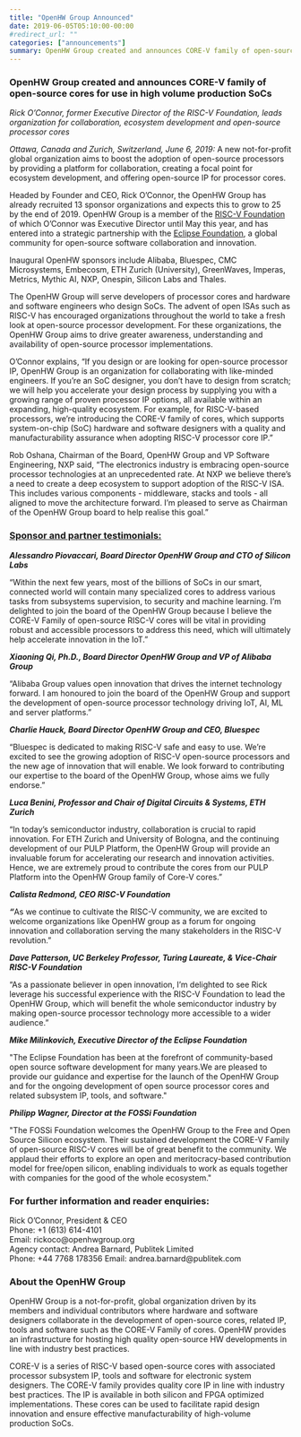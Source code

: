 ```yaml
---
title: "OpenHW Group Announced"
date: 2019-06-05T05:10:00-00:00
#redirect_url: ""
categories: ["announcements"]
summary: OpenHW Group created and announces CORE-V family of open-source cores for use in high volume production SoCs
---
```


<h3>OpenHW Group created and announces CORE-V family of open-source cores for use in high volume production SoCs</h3>

<p><em>Rick O&rsquo;Connor, former Executive Director of the RISC-V Foundation, leads<br />
organization for collaboration, ecosystem development and open-source processor cores</em></p>

<p><em>Ottawa, Canada and Zurich, Switzerland, June 6, 2019: </em>A new not-for-profit global organization aims to boost the adoption of open-source processors by providing a platform for collaboration, creating a focal point for ecosystem development, and offering open-source IP for processor cores.&nbsp;</p>

<p>Headed by Founder and CEO, Rick O&rsquo;Connor, the OpenHW Group has already recruited 13 sponsor organizations and expects this to grow to 25 by the end of 2019. OpenHW Group is a member of the <a href="https://riscv.org/">RISC-V Foundation</a> of which O&rsquo;Connor was Executive Director until May this year, and has entered into a strategic partnership with the <a href="https://www.eclipse.org/org/">Eclipse Foundation</a>, a global community for open-source software collaboration and innovation.</p>

<p>Inaugural OpenHW sponsors include Alibaba, Bluespec, CMC Microsystems, Embecosm, ETH Zurich (University), GreenWaves, Imperas, Metrics, Mythic AI, NXP, Onespin, Silicon Labs and Thales.&nbsp;</p>

<p>The OpenHW Group will serve developers of processor cores and hardware and software engineers who design SoCs. The advent of open ISAs such as RISC-V has encouraged organizations throughout the world to take a fresh look at open-source processor development. For these organizations, the OpenHW Group aims to drive greater awareness, understanding and availability of open-source processor implementations.&nbsp;</p>

<p>O&rsquo;Connor explains, &ldquo;If you design or are looking for open-source processor IP, OpenHW Group is an organization for collaborating with like-minded engineers. If you&rsquo;re an SoC designer, you don&rsquo;t have to design from scratch; we will help you accelerate your design process by supplying you with a growing range of proven processor IP options, all available within an expanding, high-quality ecosystem. For example, for RISC-V-based processors, we&rsquo;re introducing the CORE-V family of cores, which supports system-on-chip (SoC) hardware and software designers with a quality and manufacturability assurance when adopting RISC-V processor core IP.&rdquo;&nbsp; &nbsp; &nbsp;</p>

<p>Rob Oshana, Chairman of the Board, OpenHW Group and VP Software Engineering, NXP said, &ldquo;The electronics industry is embracing open-source processor technologies at an unprecedented rate. At NXP we believe there&rsquo;s a need to create a deep ecosystem to support adoption of the RISC-V ISA. This includes various components - middleware, stacks and tools - all aligned to move the architecture forward. I&rsquo;m pleased to serve as Chairman of the OpenHW Group board to help realise this goal.&rdquo;</p>

<h3><a href="https://www.openhwgroup.org/#testimonials">Sponsor and partner testimonials:</a></h3>

<p><strong><em>Alessandro Piovaccari, Board Director OpenHW Group and CTO of Silicon Labs</em></strong></p>

<p>&ldquo;Within the next few years, most of the billions of SoCs in our smart, connected world will contain many specialized cores to address various tasks from subsystems supervision, to security and machine learning. I&rsquo;m delighted to join the board of the OpenHW Group because I believe the CORE-V Family of open-source RISC-V cores will be vital in providing robust and accessible processors to address this need, which will ultimately help&nbsp;accelerate&nbsp;innovation in&nbsp;the&nbsp;IoT.&rdquo;</p>

<p><strong><em>Xiaoning Qi, Ph.D., Board Director OpenHW Group and VP of Alibaba Group</em></strong></p>

<p>&ldquo;Alibaba Group values open innovation that drives the internet technology forward. I am honoured to join the board of the OpenHW Group and support the development of open-source processor technology driving IoT, AI, ML and server platforms.&rdquo;</p>

<p><strong><em>Charlie Hauck, Board Director OpenHW Group and CEO, Bluespec</em></strong></p>

<p>&ldquo;Bluespec is dedicated to making&nbsp;RISC-V safe and easy to use. We&rsquo;re excited to see the growing adoption of&nbsp;RISC-V open-source processors and the new age of innovation that will enable. We look forward to contributing our expertise to the board of the&nbsp;OpenHW Group, whose aims we fully endorse.&rdquo;&nbsp;</p>

<p><strong><em>Luca Benini, Professor and Chair of Digital Circuits &amp; Systems, ETH Zurich &nbsp; &nbsp; &nbsp; &nbsp; &nbsp; &nbsp; </em></strong></p>

<p>&ldquo;In today&rsquo;s semiconductor industry, collaboration is crucial to rapid innovation. For ETH Zurich and University of Bologna, and the continuing development of our PULP Platform, the OpenHW Group will provide an invaluable forum for accelerating our research and innovation activities.&nbsp; Hence, we are extremely proud to contribute the cores from our PULP Platform into the OpenHW Group family of Core-V cores.&rdquo;</p>

<p><strong><em>Calista Redmond, CEO RISC-V Foundation&nbsp; &nbsp; &nbsp; &nbsp; &nbsp; &nbsp; &nbsp; &nbsp; &nbsp; &nbsp; &nbsp; &nbsp; &nbsp; &nbsp; &nbsp; &nbsp; &nbsp; &nbsp; &nbsp; &nbsp; &nbsp; &nbsp; &nbsp; &nbsp; &nbsp; &nbsp; &nbsp; &nbsp; </em></strong></p>

<p><strong><em>&ldquo;</em></strong>As we continue to cultivate the RISC-V community, we are excited to welcome organizations like OpenHW group as a forum for ongoing innovation and collaboration serving the many stakeholders in the RISC-V revolution.&rdquo;</p>

<p><strong><em>Dave Patterson, UC Berkeley Professor, Turing Laureate, &amp; Vice-Chair RISC-V Foundation</em></strong></p>

<p>&ldquo;As a passionate believer in open innovation, I&rsquo;m delighted to see Rick leverage his successful experience with the RISC-V Foundation to lead the OpenHW Group, which will benefit the whole semiconductor industry by making open-source processor technology more accessible to a wider audience.&rdquo;</p>

<p><strong><em>Mike Milinkovich, Executive Director of the Eclipse Foundation</em></strong></p>

<p>&quot;The Eclipse Foundation has been at the forefront of community-based open source software development for many years.We are pleased to provide our guidance and expertise for the launch of the OpenHW Group and for the ongoing development of open source processor cores and related subsystem IP, tools, and software.&quot;</p>

<p><strong><em>Philipp Wagner, Director at the FOSSi Foundation</em></strong></p>

<p>&quot;The FOSSi Foundation welcomes the OpenHW Group to the Free and Open Source Silicon ecosystem. Their sustained development the CORE-V Family of open-source RISC-V cores&nbsp;will be of great benefit to the community. We applaud their efforts to explore an open and meritocracy-based contribution model for free/open silicon, enabling individuals to work as equals together with companies for the good of the whole ecosystem.&quot;</p>

<h3>For further information and reader enquiries:</h3>

<p>Rick O&rsquo;Connor, President &amp; CEO<br />
Phone: +1 (613) 614-4101<br />
Email: rickoco@openhwgroup.org<br />
Agency contact: Andrea Barnard, Publitek Limited<br />
Phone: +44 7768 178356 Email: andrea.barnard@publitek.com</p>

<h3>About the OpenHW Group</h3>

<p>OpenHW Group is a not-for-profit, global organization driven by its members and individual contributors where hardware and software designers collaborate in the development of open-source cores, related IP, tools and software such as the CORE-V Family of cores. OpenHW provides an infrastructure for hosting high quality open-source HW developments in line with industry best practices.&nbsp;</p>

<p>CORE-V is a series of RISC-V based open-source cores with associated processor subsystem IP, tools and software for electronic system designers. The CORE-V family provides quality core IP in line with industry best practices. The IP is available in both silicon and FPGA optimized implementations. These cores can be used to facilitate rapid design innovation and ensure effective manufacturability of high-volume production SoCs.</p>
